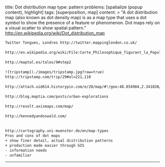 title: Dot distribution map
type: pattern
problems: [spatialize (popup content), highlight]
tags: [superposition, map]
content: >
    "A dot distribution map (also known as dot density map) is as a map type that uses a dot symbol to show the presence of a feature or phenomenon. Dot maps rely on a visual scatter to show spatial pattern."
    http://en.wikipedia.org/wiki/Dot_distribution_map
    
    Twitter Tongues, Londres http://twitter.mappinglondon.co.uk/
    
    http://en.wikipedia.org/wiki/File:Carte_Philosophique_figurant_la_Population_de_la_France.jpg
    
    http://maptal.es/tales/9#step2
    
    ![tripstamp](./images/tripstamp.jpg?raw=true)
    http://tripstamp.com/trip/29#al=221,110
    
    http://attach.uid614.historypin.com/e/20/map/#!/geo:48.854984,2.341838/zoom:13/
    
    http://blog.maptia.com/posts/urban-explorations
    
    http://revolt.axismaps.com/map/
    
    http://kennedyandoswald.com/
    
    
    http://cartography.uni-muenster.de/en/map-types
    Pros and cons of dot maps
    + show finer detail, actual distribution patterns
    + production made easier through GIS
    - information needs
    - unfamiliar
---

